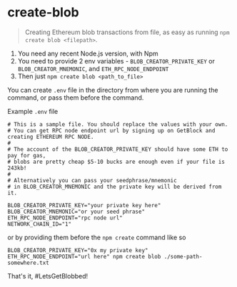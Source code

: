 # create-blob

> Creating Ethereum blob transactions from file, as easy as running `npm create blob <filepath>`.

1. You need any recent Node.js version, with Npm
2. You need to provide 2 env variables - `BLOB_CREATOR_PRIVATE_KEY` or `BLOB_CREATOR_MNEMONIC`, and `ETH_RPC_NODE_ENDPOINT`
3. Then just `npm create blob <path_to_file>`

You can create `.env` file in the directory from where you are running the command, or pass them before the command.

Example `.env` file

```
# This is a sample file. You should replace the values with your own.
# You can get RPC node endpoint url by signing up on GetBlock and creating ETHEREUM RPC NODE.
#
# The account of the BLOB_CREATOR_PRIVATE_KEY should have some ETH to pay for gas,
# blobs are pretty cheap $5-10 bucks are enough even if your file is 243kb!
#
# Alternatively you can pass your seedphrase/mnemonic
# in BLOB_CREATOR_MNEMONIC and the private key will be derived from it.

BLOB_CREATOR_PRIVATE_KEY="your private key here"
BLOB_CREATOR_MNEMONIC="or your seed phrase"
ETH_RPC_NODE_ENDPOINT="rpc node url"
NETWORK_CHAIN_ID="1"
```

or by providing them before the `npm create` command like so

```
BLOB_CREATOR_PRIVATE_KEY="0x my private key" ETH_RPC_NODE_ENDPOINT="url here" npm create blob ./some-path-somewhere.txt
```

That's it, #LetsGetBlobbed!
